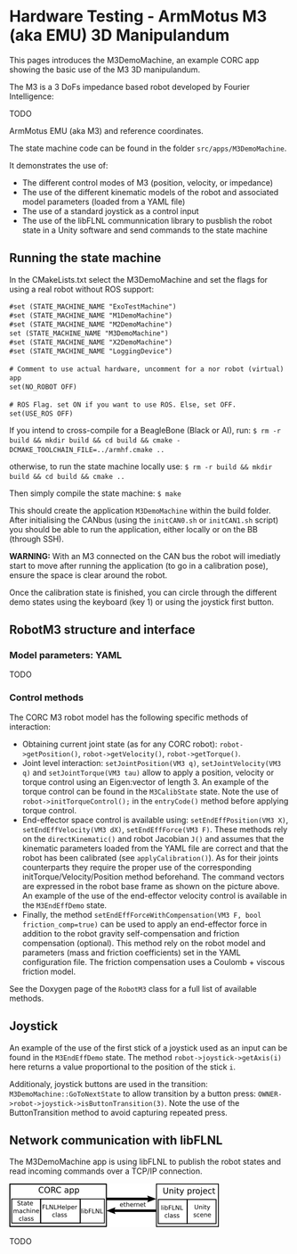 # Hardware Testing - ArmMotus M3 (aka EMU) 3D Manipulandum

This pages introduces the M3DemoMachine, an example CORC app showing the basic use of the M3 3D manipulandum.

The M3 is a 3 DoFs impedance based robot developed by Fourier Intelligence:

TODO

ArmMotus EMU (aka M3) and reference coordinates.

The state machine code can be found in the folder `src/apps/M3DemoMachine`.

It demonstrates the use of:
- The different control modes of M3 (position, velocity, or impedance)
- The use of the different kinematic models of the robot and associated model parameters (loaded from a YAML file)
- The use of a standard joystick as a control input
- The use of the libFLNL communnication library to pusblish the robot state in a Unity software and send commands to the state machine


## Running the state machine

In the CMakeLists.txt select the M3DemoMachine and set the flags for using a real robot without ROS support:

```
#set (STATE_MACHINE_NAME "ExoTestMachine")
#set (STATE_MACHINE_NAME "M1DemoMachine")
#set (STATE_MACHINE_NAME "M2DemoMachine")
set (STATE_MACHINE_NAME "M3DemoMachine")
#set (STATE_MACHINE_NAME "X2DemoMachine")
#set (STATE_MACHINE_NAME "LoggingDevice")

# Comment to use actual hardware, uncomment for a nor robot (virtual) app
set(NO_ROBOT OFF)

# ROS Flag. set ON if you want to use ROS. Else, set OFF.
set(USE_ROS OFF)
```

If you intend to cross-compile for a BeagleBone (Black or AI), run: `$ rm -r build && mkdir build && cd build && cmake -DCMAKE_TOOLCHAIN_FILE=../armhf.cmake ..`

otherwise, to run the state machine locally use: `$ rm -r build && mkdir build && cd build && cmake .. `

Then simply compile the state machine: `$ make`

This should create the application `M3DemoMachine` within the build folder. After initialising the CANbus (using the `initCAN0.sh` or `initCAN1.sh` script) you should be able to run the application, either locally or on the BB (through SSH).

**WARNING:** With an M3 connected on the CAN bus the robot will imediatly start to move after running the application (to go in a calibration pose), ensure the space is clear around the robot.

Once the calibration state is finished, you can circle through the different demo states using the keyboard (key 1) or using the joystick first button.


## RobotM3 structure and interface

### Model parameters: YAML

TODO

### Control methods

The CORC M3 robot model has the following specific methods of interaction:
- Obtaining current joint state (as for any CORC robot): `robot->getPosition()`, `robot->getVelocity()`, `robot->getTorque()`.
- Joint level interaction: `setJointPosition(VM3 q)`, `setJointVelocity(VM3 q)` and `setJointTorque(VM3 tau)` allow to apply a position, velocity or torque control using an Eigen:vector of length 3. An example of the torque control can be found in the `M3CalibState` state. Note the  use of `robot->initTorqueControl();` in the `entryCode()` method before applying torque control.
- End-effector space control is available using: `setEndEffPosition(VM3 X)`, `setEndEffVelocity(VM3 dX)`, `setEndEffForce(VM3 F)`. These methods rely on the `directKinematic()` and robot Jacobian `J()` and assumes that the kinematic parameters loaded from the YAML file are correct and that the robot has been calibrated (see `applyCalibration()`). As for their joints counterparts they require the proper use of the corresponding initTorque/Velocity/Position method beforehand. The command vectors are expressed in the robot base frame as shown on the picture above. An example of the use of the end-effector velocity control is available in the `M3EndEffDemo` state.
- Finally, the method `setEndEffForceWithCompensation(VM3 F, bool friction_comp=true)` can be used to apply an end-effector force in addition to the robot gravity self-compensation and friction compensation (optional). This method rely on the robot model and parameters (mass and friction coefficients) set in the YAML configuration file. The friction compensation uses a Coulomb + viscous friction model.

See the Doxygen page of the `RobotM3` class for a full list of available methods.

## Joystick

An example of the use of the first stick of a joystick used as an input can be found in the `M3EndEffDemo` state. The method `robot->joystick->getAxis(i)` here returns a value proportional to the position of the stick `i`.

Additionaly, joystick buttons are used in the transition: `M3DemoMachine::GoToNextState` to allow transition by a button press: `OWNER->robot->joystick->isButtonTransition(3)`. Note the use of the ButtonTransition method to avoid capturing repeated press.


## Network communication with libFLNL

The M3DemoMachine app is using libFLNL to publish the robot states and read incoming commands over a TCP/IP connection.

![FLNL communication](../img/FLNLUnity.png)

TODO
